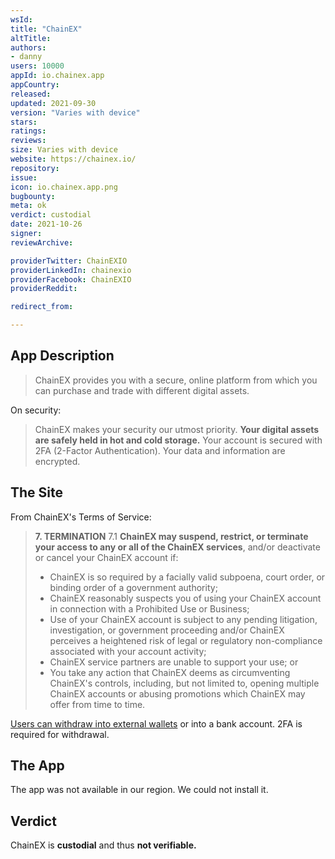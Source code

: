```yaml
---
wsId: 
title: "ChainEX"
altTitle: 
authors:
- danny
users: 10000
appId: io.chainex.app
appCountry: 
released: 
updated: 2021-09-30
version: "Varies with device"
stars: 
ratings: 
reviews: 
size: Varies with device
website: https://chainex.io/
repository: 
issue: 
icon: io.chainex.app.png
bugbounty: 
meta: ok
verdict: custodial
date: 2021-10-26
signer: 
reviewArchive:

providerTwitter: ChainEXIO
providerLinkedIn: chainexio
providerFacebook: ChainEXIO
providerReddit: 

redirect_from:

---
```


## App Description

> ChainEX provides you with a secure, online platform from which you can purchase and trade with different digital assets.

On security:

> ChainEX makes your security our utmost priority. **Your digital assets are safely held in hot and cold storage.** Your account is secured with 2FA (2-Factor Authentication). Your data and information are encrypted.

## The Site

From ChainEX's Terms of Service:

> **7. TERMINATION**
> 7.1 **ChainEX may suspend, restrict, or terminate your access to any or all of the ChainEX services**, and/or deactivate or cancel your ChainEX account if:
> - ChainEX is so required by a facially valid subpoena, court order, or binding order of a government authority;
> - ChainEX reasonably suspects you of using your ChainEX account in connection with a Prohibited Use or Business;
> - Use of your ChainEX account is subject to any pending litigation, investigation, or government proceeding and/or ChainEX perceives a heightened risk of legal or regulatory non-compliance associated with your account activity;
> - ChainEX service partners are unable to support your use; or
> - You take any action that ChainEX deems as circumventing ChainEX's controls, including, but not limited to, opening multiple ChainEX accounts or abusing promotions which ChainEX may offer from time to time.

[Users can withdraw into external wallets](https://osticket.chainex.io/kb/faq.php?id=106) or into a bank account. 2FA is required for withdrawal.

## The App

The app was not available in our region. We could not install it.

## Verdict

ChainEX is **custodial** and thus **not verifiable.**
